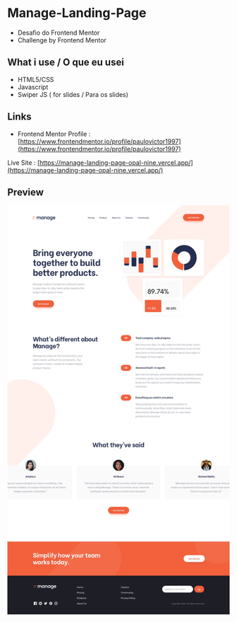 # Manage-Landing-Page
 
- Desafio do Frontend Mentor
- Challenge by Frontend Mentor

## What i use / O que eu usei 
- HTML5/CSS
- Javascript
- Swiper JS ( for slides / Para os slides)

## Links
 - Frontend Mentor Profile : [https://www.frontendmentor.io/profile/paulovictor1997](https://www.frontendmentor.io/profile/paulovictor1997)

 Live Site : [https://manage-landing-page-opal-nine.vercel.app/](https://manage-landing-page-opal-nine.vercel.app/)

 ## Preview
 ![assets/images/Preview.jpg](assets/images/Preview.jpg)
